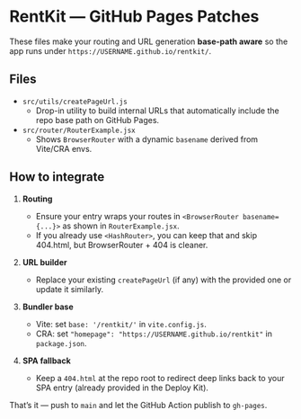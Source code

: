 # RentKit — GitHub Pages Patches

These files make your routing and URL generation **base-path aware** so the app runs under `https://USERNAME.github.io/rentkit/`.

## Files

- `src/utils/createPageUrl.js`
  - Drop-in utility to build internal URLs that automatically include the repo base path on GitHub Pages.
- `src/router/RouterExample.jsx`
  - Shows `BrowserRouter` with a dynamic `basename` derived from Vite/CRA envs.

## How to integrate

1. **Routing**
   - Ensure your entry wraps your routes in `<BrowserRouter basename={...}>` as shown in `RouterExample.jsx`.
   - If you already use `<HashRouter>`, you can keep that and skip 404.html, but BrowserRouter + 404 is cleaner.

2. **URL builder**
   - Replace your existing `createPageUrl` (if any) with the provided one or update it similarly.

3. **Bundler base**
   - Vite: set `base: '/rentkit/'` in `vite.config.js`.
   - CRA: set `"homepage": "https://USERNAME.github.io/rentkit"` in `package.json`.

4. **SPA fallback**
   - Keep a `404.html` at the repo root to redirect deep links back to your SPA entry (already provided in the Deploy Kit).

That’s it — push to `main` and let the GitHub Action publish to `gh-pages`.
